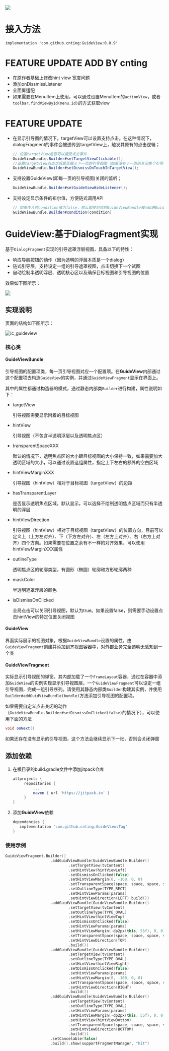 [![](https://jitpack.io/v/cnting/GuideView.svg)](https://jitpack.io/#cnting/GuideView)

# 接入方法

`implementation 'com.github.cnting:GuideView:0.0.9'`

# FEATURE UPDATE ADD BY cnting
* 在原作者基础上修改hint view 宽度问题
* 添加onDissmissListener
* 全面屏适配
* 如果需要在MenuItem上使用，可以通过设置MenuItem的`actionView`，或者`toolbar.findViewById(menu.id)`的方式获取view

# FEATURE UPDATE
* 在显示引导图的情况下，targetView可以设置支持点击。在这种情况下，dialogFragment的事件会被透传到targetView上，触发其原有的点击逻辑；

  ```Java
  // 设置targetView是否可以接受点击事件
  GuideViewBundle.Builder#setTargetViewClickable();
  //设置targetView点击之后是否展示下一页的引导视图（如果没有下一页则关闭整个引导视图）
  GuideViewBundle.Builder#setDismissOnTouchInTargetView();
  ```

* 支持设置GuideView(即每一页的引导视图)关闭的监听；

  ```Java
  GuideViewBundle.Builder#setGuideViewHideListener();
  ```

* 支持设定显示条件的布尔值，方便链式调用API

  ```java
  // 如果传入的condition值为false，那么即使对应的GuideViewBundle被add进GuideViewFragment中也不会被显示
  GuideViewBundle.Builder#condition(condition)
  ```


# GuideView:基于DialogFragment实现

基于`DialogFragment`实现的引导遮罩浮层视图，具备以下的特性：

* 响应导航按钮的动作（因为透明的浮层本质是一个dialog）
* 链式引导层，支持设定一组的引导遮罩视图，点击切换下一个试图
* 自动绘制半透明浮层、透明核心区以及确保目标视图和引导视图的位置

效果如下图所示：

![](/assets/guideview.gif)

## 实现说明

页面的结构如下图所示：

![ic_guideview](/assets/ic_guideview.png)

### 核心类

#### GuideViewBundle

引导视图的配置项类，每一页引导视图对应一个配置项。在**GuideView**内部通过这个配置项去构造`GuideView`的实例，并通过`GuideViewFragment`显示在界面上。

其中的属性都通过构造器的模式，通过静态内部类`Builder`进行构建，属性说明如下：

* targetView

  引导视图需要显示附着的目标视图

* hintView

  引导视图（不包含半透明浮层以及透明焦点区）

* transparentSpaceXXX

  默认的情况下，透明焦点区的大小跟目标视图的大小保持一致，如果需要加大透明区域的大小，可以通过设置这组属性，指定上下左右的额外的空白区域

* hintViewMarginXXX

  引导视图（hintView）相对于目标视图（targetView）的边距

* hasTransparentLayer

  是否显示透明焦点区域，默认显示。可以选择不绘制透明焦点区域而只有半透明的浮层

* hintViewDirection

  引导视图（hintView）相对于目标视图（targetView）的位置方向，目前可以定义上（上方左对齐）、下（下方左对齐）、左（左方上对齐）、右（右方上对齐）四个方向。如果需要在位置之余有不一样的对齐效果，可以使用hintViewMarginXXX属性

* outlineType

  透明焦点区的轮廓类型，有圆形（椭圆）轮廓和方形轮廓两种

* maskColor

  半透明遮罩浮层的颜色

* isDismissOnClicked

  全局点击可以关闭引导视图，默认为true。如果设置false，则需要手动设置点击hintView的特定位置关闭视图

#### GuideView

界面实际展示的视图对象，根据`GuideViewBundle`设置的属性，由`GuideViewFragment`创建并添加到齐视图容器中，对外部业务完全透明无感知到一个类

#### GuideViewFragment

实际显示引导视图的弹窗。其内部加载了一个`FrameLayout`容器，通过在容器中添加`GuideView`的实例实现显示引导视图层。一个`GuideViewFragment`可以设定一组引导视图，完成一组引导序列。请使用其静态内部类`Builder`构建其实例，并使用`Builder#addGuidViewBundle(bundle)`方法添加引导视图的配置项。

如果需要自定义点击关闭的动作（`GuideViewBundle.Builder#setDismissOnClicked(false)`的情况下），可以使用下面的方法

```Java
void onNext()
```

如果还存在没有显示的引导视图，这个方法会继续显示下一张，否则会关闭弹窗

## 添加依赖

1. 在根目录的build.gradle文件中添加jitpack仓库

   ```groovy
   allprojects {
   		repositories {
   			...
   			maven { url 'https://jitpack.io' }
   		}
   }
   ```

2. 添加**GuideView**依赖

   ```groovy
   dependencies {
      implementation 'com.github.cnting:GuideView:Tag'
   }
   ```

### 使用示例

```kotlin
GuideViewFragment.Builder()
                    .addGuidViewBundle(GuideViewBundle.Builder()
                            .setTargetView(tvContent)
                            .setHintView(hintViewLeft)
                            .setDismissOnClicked(false)
                            .setHintViewMargin(0, -160, 0, 0)
                            .setTransparentSpace(space, space, space, space)
                            .setOutlineType(TYPE_RECT)
                            .setHintViewParams(params)
                            .setHintViewDirection(LEFT).build())
                    .addGuidViewBundle(GuideViewBundle.Builder()
                            .setTargetView(tvContent)
                            .setOutlineType(TYPE_OVAL)
                            .setHintView(hintViewTop)
                            .setDismissOnClicked(false)
                            .setHintViewParams(params)
                            .setHintViewMargin(-dp2px(this, 55f), 0, 0, 0)
                            .setTransparentSpace(space, space, space, space)
                            .setHintViewDirection(TOP)
                            .build())
                    .addGuidViewBundle(GuideViewBundle.Builder()
                            .setTargetView(tvContent)
                            .setOutlineType(TYPE_OVAL)
                            .setHintView(hintViewRight)
                            .setDismissOnClicked(false)
                            .setHintViewParams(params)
                            .setHintViewMargin(0, -160, 0, 0)
                            .setTransparentSpace(space, space, space, space)
                            .setHintViewDirection(RIGHT)
                            .build())
                    .addGuidViewBundle(GuideViewBundle.Builder()
                            .setTargetView(tvContent)
                            .setOutlineType(TYPE_OVAL)
                            .setHintViewParams(params)
                            .setHintViewMargin(-dp2px(this, 55f), 0, 0, 0)
                            .setHintView(hintViewBottom)
                            .setTransparentSpace(space, space, space, space)
                            .setHintViewDirection(BOTTOM)
                            .build())
                    .setCancelable(false)
                    .build().show(supportFragmentManager, "hit")
```



